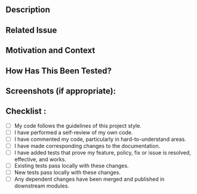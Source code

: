 <!--- Provide a general summary of your changes in the Title above -->
## Description
<!--- Describe your changes in detail -->

## Related Issue
<!--- This project only accepts merge requests related to open issues -->
<!--- If suggesting a new feature or change, please discuss it in an issue first -->
<!--- If fixing a bug, there should be an issue describing it with steps to reproduce -->
<!--- Please link to the issue here: -->

## Motivation and Context
<!--- Why is this change required? What problem does it solve? -->
<!--- If it fixes an open issue, please link to the issue here. -->

## How Has This Been Tested?
<!--- Please describe in detail how you tested your changes. -->
<!--- Include details of your testing environment, and the tests you ran to -->
<!--- see how your change affects other areas of the code, etc. -->

## Screenshots (if appropriate):


## Checklist :
- [ ] My code follows the guidelines of this project style.
- [ ] I have performed a self-review of my own code.
- [ ] I have commented my code, particularly in hard-to-understand areas.
- [ ] I have made corresponding changes to the documentation.
- [ ] I have added tests that prove my feature, policy, fix or issue is resolved, effective, and works.
- [ ] Existing tests pass locally with these changes.
- [ ] New tests pass locally with these changes.
- [ ] Any dependent changes have been merged and published in downstream modules.
